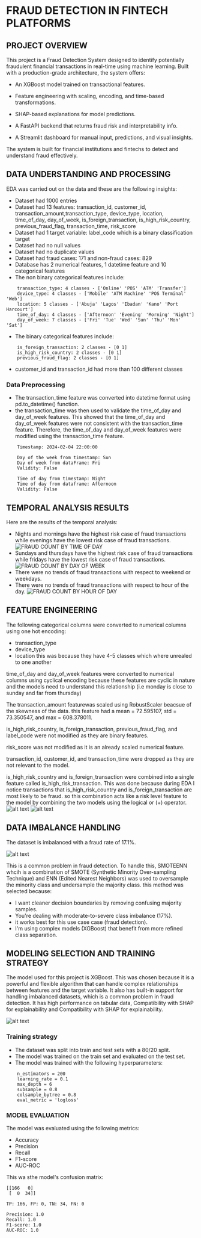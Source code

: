 # FRAUD DETECTION IN FINTECH PLATFORMS

## PROJECT OVERVIEW

This project is a Fraud Detection System designed to identify potentially fraudulent financial transactions in real-time using machine learning. Built with a production-grade architecture, the system offers:

- An XGBoost model trained on transactional features.

- Feature engineering with scaling, encoding, and time-based transformations.

- SHAP-based explanations for model predictions.

- A FastAPI backend that returns fraud risk and interpretability info.

- A Streamlit dashboard for manual input, predictions, and visual insights.

The system is built for financial institutions and fintechs to detect and understand fraud effectively.

##

## DATA UNDERSTANDING AND PROCESSING

EDA was carried out on the data and these are the following insights:

- Dataset had 1000 entries
- Dataset had 13 features: transaction_id, customer_id, transaction_amount,transaction_type, device_type, location, time_of_day, day_of_week, is_foreign_transaction, is_high_risk_country, previous_fraud_flag, transaction_time, risk_score
- Dataset had 1 target variable: label_code which is a binary classification target
- Dataset had no null values
- Dataset had no duplicate values
- Dataset had fraud cases: 171 and non-fraud cases: 829
- Database has 2 numerical features, 1 datetime feature and 10 categorical features
- The non binary categorical features include:

```
    transaction_type: 4 classes - ['Online' 'POS' 'ATM' 'Transfer']
    device_type: 4 classes - ['Mobile' 'ATM Machine' 'POS Terminal' 'Web']
    location: 5 classes - ['Abuja' 'Lagos' 'Ibadan' 'Kano' 'Port Harcourt']
    time_of_day: 4 classes - ['Afternoon' 'Evening' 'Morning' 'Night']
    day_of_week: 7 classes - ['Fri' 'Tue' 'Wed' 'Sun' 'Thu' 'Mon' 'Sat']
```

- The binary categorical features include:

```
    is_foreign_transaction: 2 classes - [0 1]
    is_high_risk_country: 2 classes - [0 1]
    previous_fraud_flag: 2 classes - [0 1]
```

- customer_id and transaction_id had more than 100 different classes

### Data Preprocessing

- The transaction_time feature was converted into datetime format using pd.to_datetime() function.
- the transaction_time was then used to validate the time_of_day and day_of_week features. This showed that the time_of_day and day_of_week features were not consistent with the transaction_time feature. Therefore, the time_of_day and day_of_week features were modified using the transaction_time feature.

```
    Timestamp: 2024-02-04 22:00:00

    Day of the week from timestamp: Sun
    Day of week from dataFrame: Fri
    Validity: False

    Time of day from timestamp: Night
    Time of day from dataframe: Afternoon
    Validity: False
```

##

## TEMPORAL ANALYSIS RESULTS

Here are the results of the temporal analysis:

- Nights and mornings have the highest risk case of fraud transactions while evenings have the lowest risk case of fraud transactions.
  ![FRAUD COUNT BY TIME OF DAY](images/image-1.png)
- Sundays and thursdays have the highest risk case of fraud transactions while fridays have the lowest risk case of fraud transactions.
  ![FRAUD COUNT BY DAY OF WEEK](images/image.png)
- There were no trends of fraud transactions with respect to weekend or weekdays.
- There were no trends of fraud transactions with respect to hour of the day.
  ![FRAUD COUNT BY HOUR OF DAY](images/image-2.png)

##

## FEATURE ENGINEERING

The following categorical columns were converted to numerical columns using one hot encoding:

- transaction_type
- device_type
- location
  this was because they have 4-5 classes which where unrealed to one another

time_of_day and day_of_week features were converted to numerical columns using cyclical encoding because these features are cyclic in nature and the models need to understand this relationship (i.e monday is close to sunday and far from thursday)

The transaction_amount featurewas scaled using RobustScaler beacsue of the skewness of the data. this feature had a mean = 72.595107, std = 73.350547, and max = 608.378011.

is_high_risk_country, is_foreign_transaction, previous_fraud_flag, and label_code were not modified as they are binary features.

risk_score was not modified as it is an already scaled numerical feature.

transaction_id, customer_id, and transaction_time were dropped as they are not relevant to the model.

is_high_risk_country and is_foreign_transaction were combined into a single feature called is_high_risk_transaction. This was done because during EDA I notice transactions that is_high_risk_country and is_foreign_transaction are most likely to be fraud. so this combination acts like a risk level feature to the model by combining the two models using the logical or (+) operator.
![alt text](images/image-3.png) ![alt text](images/image-4.png)

##

## DATA IMBALANCE HANDLING

The dataset is imbalanced with a fraud rate of 17.1%.

![alt text](images/image-6.png)

This is a common problem in fraud detection. To handle this, SMOTEENN whcih is a combination of SMOTE (Synthetic Minority Over-sampling Technique) and ENN (Edited Nearest Neighbors) was used to oversample the minority class and undersample the majority class.
this method was selected because:

- I want cleaner decision boundaries by removing confusing majority samples.
- You're dealing with moderate-to-severe class imbalance (17%).
- it works best for this use case case (fraud detection).
- I'm using complex models (XGBoost) that benefit from more refined class separation.

##

## MODELING SELECTION AND TRAINING STRATEGY

The model used for this project is XGBoost. This was chosen because it is a powerful and flexible algorithm that can handle complex relationships between features and the target variable. It also has built-in support for handling imbalanced datasets, which is a common problem in fraud detection. It has high performance on tabular data, Compatibility with SHAP for explainability and Compatibility with SHAP for explainability.

![alt text](images/image-7.png)

### Training strategy

- The dataset was split into train and test sets with a 80/20 split.
- The model was trained on the train set and evaluated on the test set.
- The model was trained with the following hyperparameters:

```
    n_estimators = 200
    learning_rate = 0.1
    max_depth = 6
    subsample = 0.8
    colsample_bytree = 0.8
    eval_metric = 'logloss'
```

### MODEL EVALUATION

The model was evaluated using the following metrics:

- Accuracy
- Precision
- Recall
- F1-score
- AUC-ROC

This wa sthe model's confusion matrix:

```
[[166   0]
 [  0  34]]

TP: 166, FP: 0, TN: 34, FN: 0

Precision: 1.0
Recall: 1.0
F1-score: 1.0
AUC-ROC: 1.0
```

##
